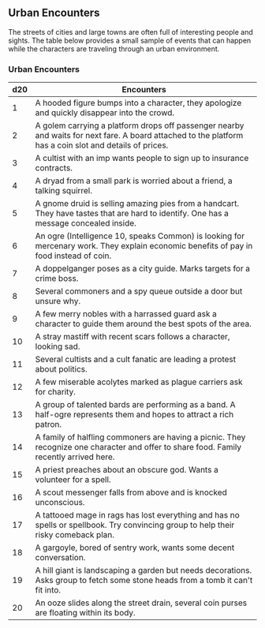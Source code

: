 ## Urban Encounters
The streets of cities and large towns are often full of interesting people and sights. The table below provides a small sample of events that can happen while the characters are traveling through an urban environment.

### Urban Encounters
| d20 | Encounters                                                                                                                                |
|-----|------------------------------------------------------------------------------------------------------------------------------------------------------------|
| 1   | A hooded figure bumps into a character, they apologize and quickly disappear into the crowd.                                                               |
| 2   |  A golem carrying a platform drops off passenger nearby and waits for next fare. A board attached to the platform has a coin slot and details of prices.   |
| 3   |  A cultist with an imp wants people to sign up to insurance contracts.                                                                                     |
| 4   |  A dryad from a small park is worried about a friend, a talking squirrel.                                                                                  |
| 5   |  A gnome druid is selling amazing pies from a handcart. They have tastes that are hard to identify. One has a message concealed inside.                    |
| 6   |  An ogre (Intelligence 10, speaks Common) is looking for mercenary work. They explain economic benefits of pay in food instead of coin.                    |
| 7   |  A doppelganger poses as a city guide. Marks targets for a crime boss.                                                                                     |
| 8   |  Several commoners and a spy queue outside a door but unsure why.                                                                                          |
| 9   |  A few merry nobles with a harrassed guard ask a character to guide them around the best spots of the area.                                                |
| 10  |  A stray mastiff with recent scars follows a character, looking sad.                                                                                       |
| 11  |  Several cultists and a cult fanatic are leading a protest about politics.                                                                                 |
| 12  |  A few miserable acolytes marked as plague carriers ask for charity.                                                                                       |
| 13  |  A group of talented bards are performing as a band. A half-ogre represents them and hopes to attract a rich patron.                                       |
| 14  |  A family of halfling commoners are having a picnic. They recognize one character and offer to share food. Family recently arrived here.                   |
| 15  |  A priest preaches about an obscure god. Wants a volunteer for a spell.                                                                                    |
| 16  |  A scout messenger falls from above and is knocked unconscious.                                                                                            |
| 17  |  A tattooed mage in rags has lost everything and has no spells or spellbook. Try convincing group to help their risky comeback plan.                       |
| 18  |  A gargoyle, bored of sentry work, wants some decent conversation.                                                                                         |
| 19  |  A hill giant is landscaping a garden but needs decorations. Asks group to fetch some stone heads from a tomb it can't fit into.                           |
| 20  |  An ooze slides along the street drain, several coin purses are floating within its body.                                                             |